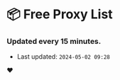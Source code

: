# :package: Free Proxy List
### Updated every 15 minutes.

- Last updated: `2024-05-02 09:28`

:heart:
